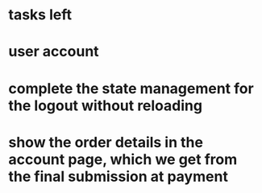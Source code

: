 # tasks left
# user account
# complete the state management for the logout without reloading
# show the order details in the account page, which we get from the final submission at payment
